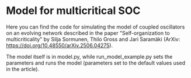 # Model for multicritical SOC
Here you can find the code for simulating the model of coupled oscillators on an evolving network described in the paper "Self-organization to multicriticality" by Silja Sormunen, Thilo Gross and Jari Saramäki (ArXiv: https://doi.org/10.48550/arXiv.2506.04275).

The model itself is in model.py, while run_model_example.py sets the parameters and runs the model (parameters set to the default values used in the article).

